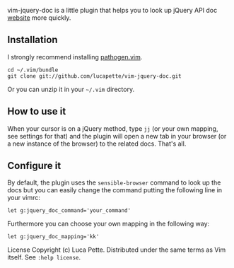 vim-jquery-doc is a little plugin that helps you to look up jQuery API doc
[website](http://api.jquery.com/) more quickly.


Installation
------------

I strongly recommend installing [pathogen.vim](https://github.com/tpope/pathogen.vim).

    cd ~/.vim/bundle
    git clone git://github.com/lucapette/vim-jquery-doc.git

Or you can unzip it in your `~/.vim` directory.

How to use it
-------------

When your cursor is on a jQuery method, type `jj` (or your own mapping, see
settings for that) and the plugin will open a new tab in your browser (or a
new instance of the browser) to the related docs. That's all.

Configure it
------------

By default, the plugin uses the `sensible-browser` command to look up the docs
but you can easily change the command putting the following line in your
vimrc:

    let g:jquery_doc_command='your_command'

Furthermore you can choose your own mapping in the following way:

    let g:jquery_doc_mapping='kk'

License
Copyright (c) Luca Pette. Distributed under the same terms as Vim itself. See `:help license`.
